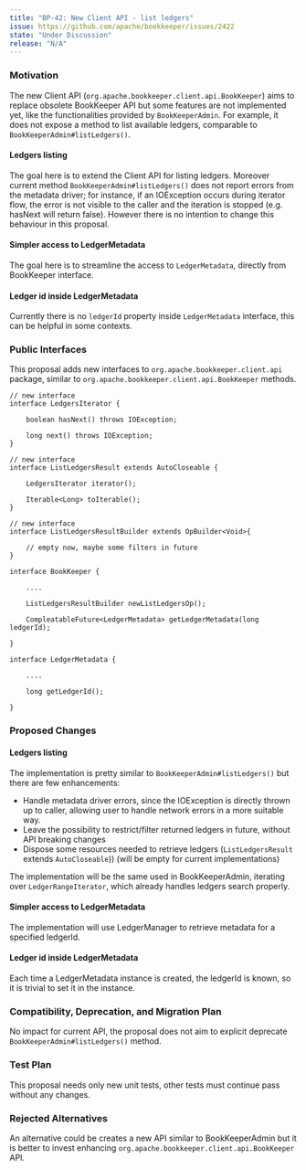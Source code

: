 ```yaml
---
title: "BP-42: New Client API - list ledgers"
issue: https://github.com/apache/bookkeeper/issues/2422
state: "Under Discussion"
release: "N/A"
---
```


### Motivation

The new Client API (`org.apache.bookkeeper.client.api.BookKeeper`) aims to replace obsolete BookKeeper API but some features are not implemented yet, like the functionalities provided by `BookKeeperAdmin`. 
For example, it does not expose a method to list available ledgers, comparable to `BookKeeperAdmin#listLedgers()`.

#### Ledgers listing 
The goal here is to extend the Client API for listing ledgers. Moreover current method  `BookKeeperAdmin#listLedgers()` does not report errors from the metadata driver; for instance, if an IOException occurs during iterator flow, the error is not visible to the caller and the iteration is stopped (e.g. hasNext will return false). However there is no intention to change this behaviour in this proposal.

#### Simpler access to LedgerMetadata
The goal here is to streamline the access to `LedgerMetadata`, directly from BookKeeper interface.

#### Ledger id inside LedgerMetadata
Currently there is no `ledgerId` property inside `LedgerMetadata` interface, this can be helpful in some contexts.


### Public Interfaces

This proposal adds new interfaces to `org.apache.bookkeeper.client.api` package, similar to `org.apache.bookkeeper.client.api.BookKeeper` methods. 

    // new interface
    interface LedgersIterator {

        boolean hasNext() throws IOException;

        long next() throws IOException;
    }

    // new interface
    interface ListLedgersResult extends AutoCloseable {

        LedgersIterator iterator();

        Iterable<Long> toIterable();
    }

    // new interface
    interface ListLedgersResultBuilder extends OpBuilder<Void>{

        // empty now, maybe some filters in future
    }

    interface BookKeeper {

        ....

        ListLedgersResultBuilder newListLedgersOp();

        CompleatableFuture<LedgerMetadata> getLedgerMetadata(long ledgerId);

    }

    interface LedgerMetadata {
        
        ....

        long getLedgerId();

    }

### Proposed Changes

#### Ledgers listing

The implementation is pretty similar to `BookKeeperAdmin#listLedgers()` but there are few enhancements:
- Handle metadata driver errors, since the IOException is directly thrown up to caller, allowing user to handle network errors in a more suitable way.
- Leave the possibility to restrict/filter returned ledgers in future, without API breaking changes   
- Dispose some resources needed to retrieve ledgers (`ListLedgersResult` extends `AutoCloseable`)) (will be empty for current implementations)

The implementation will be the same used in BookKeeperAdmin, iterating over `LedgerRangeIterator`, which already handles ledgers search properly.

#### Simpler access to LedgerMetadata
The implementation will use LedgerManager to retrieve metadata for a specified ledgerId.  

#### Ledger id inside LedgerMetadata
Each time a LedgerMetadata instance is created, the ledgerId is known, so it is trivial to set it in the instance.

### Compatibility, Deprecation, and Migration Plan

No impact for current API, the proposal does not aim to explicit deprecate `BookKeeperAdmin#listLedgers()` method.

### Test Plan

This proposal needs only new unit tests, other tests must continue pass without any changes.

### Rejected Alternatives

An alternative could be creates a new API similar to BookKeeperAdmin but it is better to invest enhancing `org.apache.bookkeeper.client.api.BookKeeper` API.
